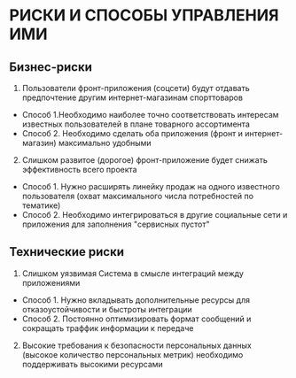 # РИСКИ И СПОСОБЫ УПРАВЛЕНИЯ ИМИ
## Бизнес-риски
1. Пользователи фронт-приложения (соцсети) будут отдавать предпочтение другим интернет-магазинам спорттоваров
  - Способ 1.Необходимо наиболее точно соответствовать интересам известных пользователей в плане товарного ассортимента
  - Способ 2. Необходимо сделать оба приложения (фронт и интернет-магазин) максимально удобными
 
2.  Слишком развитое (дорогое) фронт-приложение будет снижать эффективность всего проекта 
  - Способ 1. Нужно расширять линейку продаж на одного известного пользователя (охват максимального числа потребностей по тематике)
  - Способ 2. Необходимо интегрироваться в другие социальные сети и приложения для заполнения "сервисных пустот"


## Технические риски
1. Слишком уязвимая Система в смысле интеграций между приложениями
  - Способ 1. Нужно вкладывать дополнительные ресурсы для отказоустойчивости и быстроты интеграции
  - Способ 2. Постоянно оптимизировать формат сообщений и сокращать траффик информации к передаче 
2. Высокие требования к безопасности персональных данных (высокое количество персональных метрик) необходимо поддерживать высокими ресурсами
